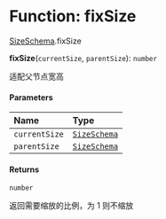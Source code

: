 # Function: fixSize

[SizeSchema](/auto-docs/playground-react/modules/SizeSchema.md).fixSize

**fixSize**(`currentSize`, `parentSize`): `number`

适配父节点宽高

#### Parameters

| Name | Type |
| :------ | :------ |
| `currentSize` | [`SizeSchema`](/auto-docs/playground-react/interfaces/SizeSchema-1.md) |
| `parentSize` | [`SizeSchema`](/auto-docs/playground-react/interfaces/SizeSchema-1.md) |

#### Returns

`number`

返回需要缩放的比例，为 1 则不缩放
